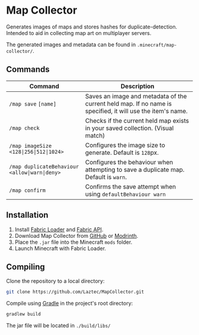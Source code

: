 # Map Collector

Generates images of maps and stores hashes for duplicate-detection. Intended to aid in collecting map art on multiplayer servers.

The generated images and metadata can be found in `.minecraft/map-collector/`.

## Commands

| Command                                         | Description                                                                                                |
|-------------------------------------------------|------------------------------------------------------------------------------------------------------------|
| `/map save` `[name]`                            | Saves an image and metadata of the current held map. If no name is specified, it will use the item's name. |
| `/map check`                                    | Checks if the current held map exists in your saved collection. (Visual match)                             |
| `/map imageSize` `<128\|256\|512\|1024>`        | Configures the image size to generate. Default is `128`px.                                                 |
| `/map duplicateBehaviour` `<allow\|warn\|deny>` | Configures the behaviour when attempting to save a duplicate map. Default is `warn`.                       |
| `/map confirm`                                  | Confirms the save attempt when using `defaultBehaviour warn`                                               |

## Installation

1. Install [Fabric Loader](https://fabricmc.net/) and [Fabric API](https://modrinth.com/mod/fabric-api).
2. Download Map Collector from [GitHub](https://github.com/Laztec/MapCollector/releases) or [Modrinth](https://modrinth.com/mod/mapcollector).
3. Place the `.jar` file into the Minecraft `mods` folder.
4. Launch Minecraft with Fabric Loader.

## Compiling

Clone the repository to a local directory:

```bash
git clone https://github.com/Laztec/MapCollector.git
```

Compile using [Gradle](https://gradle.org/) in the project's root directory:

```bash
gradlew build
```

The jar file will be located in `./build/libs/`
